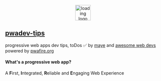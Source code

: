 <p align="center">
  <img src="https://github.com/webmaxru/progressive-web-apps-logo/blob/master/pwalogo.svg" alt="loading logo" height="50"/>
</p>

## [pwadev-tips]()

progressive web apps dev tips, toDos ✅ by [maye](https://maye.pwafire.org) and [awesome web devs]() powered by [pwafire.org]()

#### What's a progressive web app?

A **F**irst, **I**ntegrated, **R**eliable and **E**ngaging Web Experience
